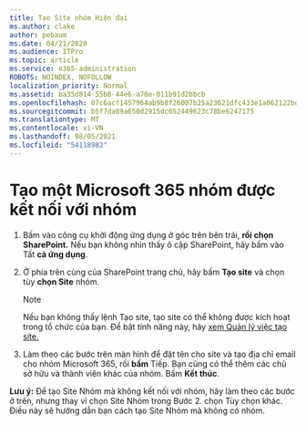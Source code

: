```yaml
---
title: Tạo Site nhóm Hiện đại
ms.author: clake
author: pebaum
ms.date: 04/21/2020
ms.audience: ITPro
ms.topic: article
ms.service: o365-administration
ROBOTS: NOINDEX, NOFOLLOW
localization_priority: Normal
ms.assetid: ba35d814-55b8-44e6-a70e-011b91d2bbcb
ms.openlocfilehash: 07c6acf1457964ab9b8f26007b25a23621dfc433e1a062122bd67039d793e350
ms.sourcegitcommit: b5f7da89a650d2915dc652449623c78be6247175
ms.translationtype: MT
ms.contentlocale: vi-VN
ms.lasthandoff: 08/05/2021
ms.locfileid: "54118982"
---
```

# <a name="create-a-microsoft-365-group-connected-team-site"></a>Tạo một Microsoft 365 nhóm được kết nối với nhóm

1. Bấm vào công cụ khởi động ứng dụng ở góc trên bên trái, **rồi chọn SharePoint.** Nếu bạn không nhìn thấy ô cập SharePoint, hãy bấm vào Tất **cả ứng dụng**.
    
2. Ở phía trên cùng của SharePoint trang chủ, hãy bấm **Tạo site** và chọn tùy **chọn Site** nhóm. 
    
    > [!NOTE]
    > Nếu bạn không thấy lệnh Tạo site, tạo site có thể không được kích hoạt trong tổ chức của bạn. Để bật tính năng này, hãy [xem Quản lý việc tạo site.](https://go.microsoft.com/fwlink/?linkid=2009644) 
  
3. Làm theo các bước trên màn hình để đặt tên cho site và tạo địa chỉ email cho nhóm Microsoft 365, rồi **bấm** Tiếp. Bạn cũng có thể thêm các chủ sở hữu và thành viên khác của nhóm. Bấm **Kết thúc**.
  
 **Lưu ý:** Để tạo Site Nhóm mà không kết nối với nhóm, hãy làm theo các bước ở trên, nhưng thay vì chọn Site Nhóm trong Bước 2. chọn Tùy chọn khác. Điều này sẽ hướng dẫn bạn cách tạo Site Nhóm mà không có nhóm. 
    

